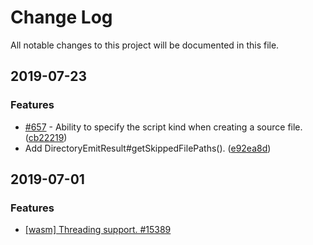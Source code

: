 # Change Log

All notable changes to this project will be documented in this file.

## 2019-07-23

### Features

* [#657](https://github.com/dsherret/ts-morph/issues/657) - Ability to specify the script kind when creating a source file. ([cb22219](https://github.com/dsherret/ts-morph/commit/cb22219))
* Add DirectoryEmitResult#getSkippedFilePaths(). ([e92ea8d](https://github.com/dsherret/ts-morph/commit/e92ea8d))


## 2019-07-01

### Features

* [[wasm] Threading support. #15389](https://github.com/mono/mono/pull/15389)